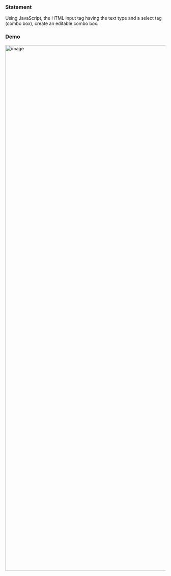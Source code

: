 ### Statement
Using JavaScript, the HTML input tag having the text type and a select tag (combo box), create an editable combo box.

### Demo
<img width="1654" alt="image" src="https://user-images.githubusercontent.com/70195365/161967598-0619fcca-839e-4248-bc6d-0647dcfe189f.png">
